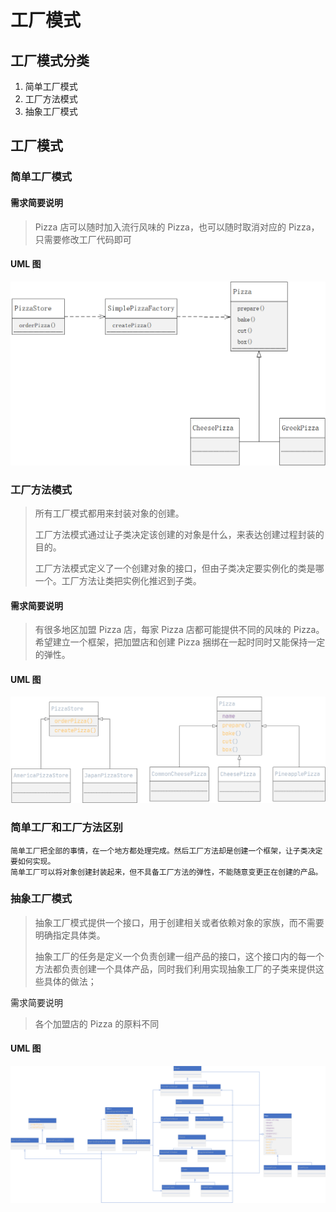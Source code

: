 # 工厂模式

## 工厂模式分类

1. 简单工厂模式
2. 工厂方法模式
3. 抽象工厂模式

## 工厂模式

### 简单工厂模式

#### 需求简要说明

> Pizza 店可以随时加入流行风味的 Pizza，也可以随时取消对应的 Pizza，只需要修改工厂代码即可

#### UML 图

![01-简单工厂UML类图](uml/01-简单工厂UML类图.png)

### 工厂方法模式

> 所有工厂模式都用来封装对象的创建。
>
> 工厂方法模式通过让子类决定该创建的对象是什么，来表达创建过程封装的目的。
>
> 工厂方法模式定义了一个创建对象的接口，但由子类决定要实例化的类是哪一个。工厂方法让类把实例化推迟到子类。

#### 需求简要说明

>有很多地区加盟 Pizza 店，每家 Pizza 店都可能提供不同的风味的 Pizza。希望建立一个框架，把加盟店和创建 Pizza 捆绑在一起时同时又能保持一定的弹性。

#### UML 图

![02-工厂方法模式-UML类图](uml/02-工厂方法模式-UML类图.png)

### 简单工厂和工厂方法区别

```
简单工厂把全部的事情，在一个地方都处理完成。然后工厂方法却是创建一个框架，让子类决定要如何实现。
简单工厂可以将对象创建封装起来，但不具备工厂方法的弹性，不能随意变更正在创建的产品。
```

### 抽象工厂模式

> 抽象工厂模式提供一个接口，用于创建相关或者依赖对象的家族，而不需要明确指定具体类。
>
> 抽象工厂的任务是定义一个负责创建一组产品的接口，这个接口内的每一个方法都负责创建一个具体产品，同时我们利用实现抽象工厂的子类来提供这些具体的做法；

需求简要说明

> 各个加盟店的 Pizza 的原料不同

#### UML 图

![03-抽象模式-UML类图](uml/03-抽象模式-UML类图.png)





